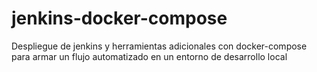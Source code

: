 # jenkins-docker-compose
Despliegue de jenkins y herramientas adicionales con docker-compose para armar un flujo automatizado en un entorno de desarrollo local
